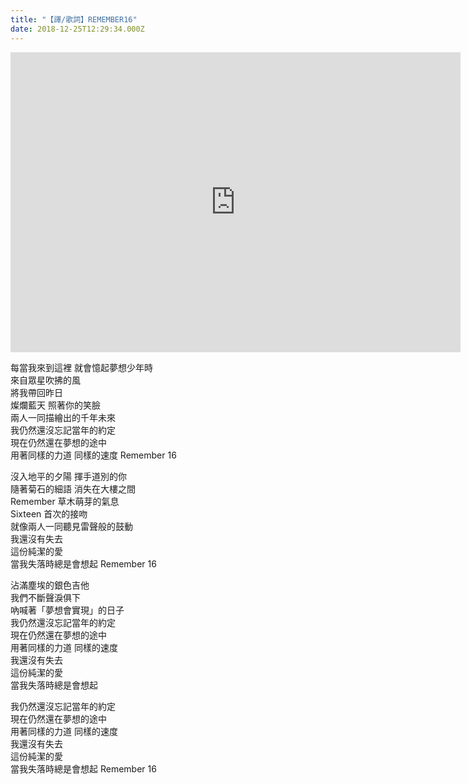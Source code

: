 ```yaml
---
title: "【譯/歌詞】REMEMBER16"
date: 2018-12-25T12:29:34.000Z
---
```


<iframe width="720" height="480" src="https://www.youtube.com/embed/3b3lFaF8W84" frameborder="0" allow="accelerometer; autoplay; clipboard-write; encrypted-media; gyroscope; picture-in-picture" allowfullscreen></iframe>

每當我來到這裡 就會憶起夢想少年時
<br>來自眾星吹拂的風
<br>將我帶回昨日
<br>燦爛藍天 照著你的笑臉
<br>兩人一同描繪出的千年未來
<br>我仍然還沒忘記當年的約定
<br>現在仍然還在夢想的途中
<br>用著同樣的力道 同樣的速度 Remember 16

沒入地平的夕陽 揮手道別的你
<br>隨著菊石的細語 消失在大樓之間
<br>Remember 草木萌芽的氣息
<br>Sixteen 首次的接吻
<br>就像兩人一同聽見雷聲般的鼓動
<br>我還沒有失去
<br>這份純潔的愛
<br>當我失落時總是會想起 Remember 16

沾滿塵埃的銀色吉他
<br>我們不斷聲淚俱下
<br>吶喊著「夢想會實現」的日子
<br>我仍然還沒忘記當年的約定
<br>現在仍然還在夢想的途中
<br>用著同樣的力道 同樣的速度
<br>我還沒有失去
<br>這份純潔的愛
<br>當我失落時總是會想起

我仍然還沒忘記當年的約定
<br>現在仍然還在夢想的途中
<br>用著同樣的力道 同樣的速度
<br>我還沒有失去
<br>這份純潔的愛
<br>當我失落時總是會想起 Remember 16
